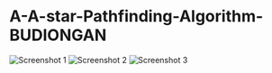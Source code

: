 # A-A-star-Pathfinding-Algorithm-BUDIONGAN
![Screenshot 1](https://user-images.githubusercontent.com/48110642/142714679-7d0e0f49-e312-4255-8d1e-14301d228bd3.png)
![Screenshot 2](https://user-images.githubusercontent.com/48110642/142714680-520802ff-126b-4f9c-9773-27b9b3f2056c.png)
![Screenshot 3](https://user-images.githubusercontent.com/48110642/142714682-2190f566-7c54-4e95-90f0-433150f4b90b.png)

